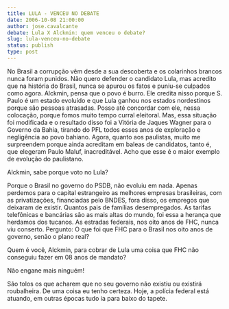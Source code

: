 ```yaml
---
title: LULA - VENCEU NO DEBATE
date: 2006-10-08 21:00:00
author: jose.cavalcante
debate: Lula X Alckmin: quem venceu o debate?
slug: lula-venceu-no-debate
status: publish 
type: post
---
```


No Brasil a corrupção vêm desde a sua descoberta e os colarinhos brancos nunca foram punidos. Não quero defender o candidato Lula, mas acredito que na história do Brasil, nunca se apurou os fatos e puniu-se culpados como agora. Alckmin, pensa que o povo é burro. Ele credita nisso porque S. Paulo é um estado evoluído e que Lula ganhou nos estados nordestinos porque são pessoas atrasadas. Posso até concordar com ele, nessa colocação, porque fomos muito tempo curral eleitoral. Mas, essa situação foi modificada e o resultado disso foi a Vitória de Jaques Wagner para o Governo da Bahia, tirando do PFL todos esses anos de exploração e negligência ao povo bahiano. Agora, quanto aos paulistas, muito me surpreendem porque ainda acreditam em baleas de candidatos, tanto é, que elegeram Paulo Maluf, inacreditável. Acho que esse é o maior exemplo de evolução do paulistano.


Alckmin, sabe porque voto no Lula?


Porque o Brasil no governo do PSDB, não evoluiu em nada. Apenas perdemos para o capital estrangeiro as melhores empresas brasileiras, com as privatizações, financiadas pelo BNDES, fora disso, os empregos que deixaram de existir. Quantos pais de famílias desempregados. As tarifas telefônicas e bancárias são as mais altas do mundo, foi essa a herança que herdamos dos tucanos. As estradas federais, nos oito anos de FHC, nunca viu conserto. Pergunto: O que foi que FHC para o Brasil nos oito anos de governo, senão o plano real?


Quem é você, Alckmin, para cobrar de Lula uma coisa que FHC não conseguiu fazer em 08 anos de mandato?


Não engane mais ninguém! 


São tolos os que acharem que no seu governo não existiu ou existirá roubalheira. De uma coisa eu tenho certeza. Hoje, a polícia federal está atuando, em outras épocas tudo ia para baixo do tapete.


